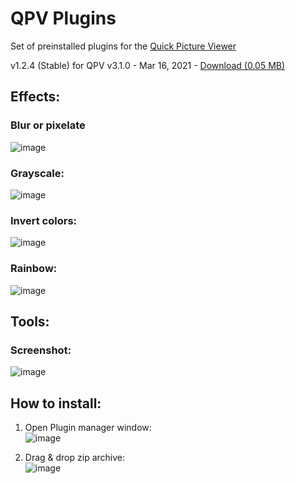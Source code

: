 # QPV Plugins
Set of preinstalled plugins for the <a href="https://github.com/ModuleArt/quick-picture-viewer">Quick Picture Viewer</a>

v1.2.4 (Stable) for QPV v3.1.0 - Mar 16, 2021 - <a href="https://github.com/ModuleArt/qpv-plugins/releases/download/v1.2.4/qpv-plugins.zip">Download (0.05 MB)</a>

## Effects:

### Blur or pixelate
![image](https://user-images.githubusercontent.com/40366303/111228060-d46b5e80-85a0-11eb-97c6-d038b79bc54a.png)

### Grayscale:
![image](https://user-images.githubusercontent.com/40366303/111228268-257b5280-85a1-11eb-8697-cf9562401ecc.png)

### Invert colors:
![image](https://user-images.githubusercontent.com/40366303/111228333-42b02100-85a1-11eb-8823-40a4813c83c0.png)

### Rainbow:
![image](https://user-images.githubusercontent.com/40366303/111228363-53609700-85a1-11eb-9567-bdf0473b4bb8.png)

## Tools:

### Screenshot:
![image](https://user-images.githubusercontent.com/40366303/111228397-64a9a380-85a1-11eb-8a51-f2ca15476e12.png)

## How to install:

1. Open Plugin manager window:<br>
![image](https://user-images.githubusercontent.com/40366303/111229241-d0404080-85a2-11eb-8a86-90066b96d268.png)

2. Drag & drop zip archive:<br>
![image](https://user-images.githubusercontent.com/40366303/111229397-12698200-85a3-11eb-84bc-2482e0c73611.png)
